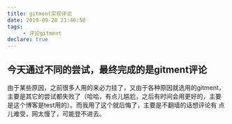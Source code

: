 ```yaml
---
title: gitment实现评论
date: 2019-09-28 21:46:58
tags:
	 - 评论gitment
declare: true
---
```

## 今天通过不同的尝试，最终完成的是gitment评论
由于某些原因，之前很多人用的来必力挂了，又由于各种原因就选用的gitment，
主要是其它的尝试都失败了（哈哈，有点儿尴尬，之后有时间会用更好的，主要
是这个博客是test用的）。而我用了这个就后悔了，主要是不翻墙的话想评论有
点儿难受，网太慢了，可能登不进去。